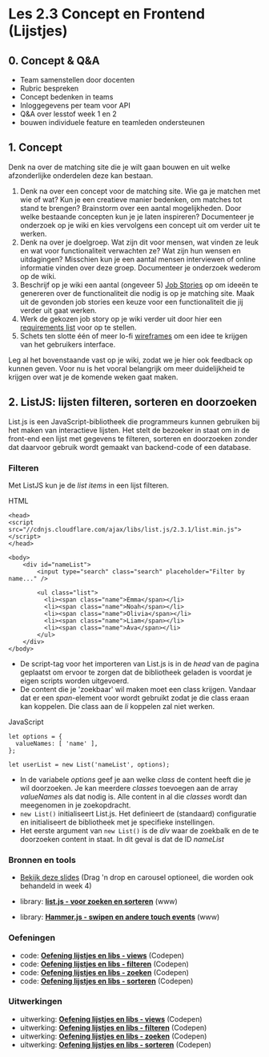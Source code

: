 # Les 2.3 Concept en Frontend (Lijstjes)

## 0. Concept & Q&A

- Team samenstellen door docenten
- Rubric bespreken
- Concept bedenken in teams
- Inloggegevens per team voor API
- Q&A over lesstof week 1 en 2
- bouwen individuele feature en teamleden ondersteunen

## 1. Concept

Denk na over de matching site die je wilt gaan bouwen en uit welke afzonderlijke onderdelen deze kan bestaan.

1. Denk na over een concept voor de matching site. Wie ga je matchen met wie of wat? Kun je een creatieve manier bedenken, om matches tot stand te brengen? Brainstorm over een aantal mogelijkheden. Door welke bestaande concepten kun je je laten inspireren? Documenteer je onderzoek op je wiki en kies vervolgens een concept uit om verder uit te werken.
2. Denk na over je doelgroep. Wat zijn dit voor mensen, wat vinden ze leuk en wat voor functionaliteit verwachten ze? Wat zijn hun wensen en uitdagingen? Misschien kun je een aantal mensen interviewen of online informatie vinden over deze groep. Documenteer je onderzoek wederom op de wiki.
3. Beschrijf op je wiki een aantal (ongeveer 5) [Job Stories](https://jtbd.info/replacing-the-user-story-with-the-job-story-af7cdee10c27) op om ideeën te genereren over de functionaliteit die nodig is op je matching site. Maak uit de gevonden job stories een keuze voor een functionaliteit die jij verder uit gaat werken.
4. Werk de gekozen job story op je wiki verder uit door hier een [requirements list](https://cmdmethods.nl/cards/stepping-stones/requirements-list) voor op te stellen.
5. Schets ten slotte één of meer lo-fi [wireframes](https://cmdmethods.nl/cards/stepping-stones/design-specification) om een idee te krijgen van het gebruikers interface.

Leg al het bovenstaande vast op je wiki, zodat we je hier ook feedback op kunnen geven. Voor nu is het vooral belangrijk om meer duidelijkheid te krijgen over wat je de komende weken gaat maken.

## 2. ListJS: lijsten filteren, sorteren en doorzoeken

List.js is een JavaScript-bibliotheek die programmeurs kunnen gebruiken bij het maken van interactieve lijsten. Het stelt de bezoeker in staat om in de front-end een lijst met gegevens te filteren, sorteren en doorzoeken zonder dat daarvoor gebruik wordt gemaakt van backend-code of een database.

### Filteren

Met ListJS kun je de _list items_ in een lijst filteren.

HTML

```
<head>
<script src="//cdnjs.cloudflare.com/ajax/libs/list.js/2.3.1/list.min.js"></script>
</head>

<body>
    <div id="nameList">
        <input type="search" class="search" placeholder="Filter by name..." />

        <ul class="list">
          <li><span class="name">Emma</span></li>
          <li><span class="name">Noah</span></li>
          <li><span class="name">Olivia</span></li>
          <li><span class="name">Liam</span></li>
          <li><span class="name">Ava</span></li>
        </ul>
    </div>
</body>
```

- De script-tag voor het importeren van List.js is in de _head_ van de pagina geplaatst om ervoor te zorgen dat de bibliotheek geladen is voordat je eigen scripts worden uitgevoerd.
- De content die je 'zoekbaar' wil maken moet een class krijgen. Vandaar dat er een _span_-element voor wordt gebruikt zodat je die class eraan kan koppelen. Die class aan de _li_ koppelen zal niet werken.

JavaScript

```
let options = {
  valueNames: [ 'name' ],
};

let userList = new List('nameList', options);

```

- In de variabele _options_ geef je aan welke _class_ de content heeft die je wil doorzoeken. Je kan meerdere _classes_ toevoegen aan de array _valueNames_ als dat nodig is. Alle content in al die _classes_ wordt dan meegenomen in je zoekopdracht.
- `new List()` initialiseert List.js. Het definieert de (standaard) configuratie en initialiseert de bibliotheek met je specifieke instellingen.
- Het eerste argument van `new List()` is de _div_ waar de zoekbalk en de te doorzoeken content in staat. In dit geval is dat de ID _nameList_

### Bronnen en tools

- [Bekijk deze slides](/bronnen/Frontend/fe-1-lijstjes.pdf) (Drag 'n drop en carousel optioneel, die worden ook behandeld in week 4)

- library: **[list.js - voor zoeken en sorteren](https://listjs.com/)** (www)
- library: **[Hammer.js - swipen en andere touch events](https://hammerjs.github.io/)** (www)

### Oefeningen

- code: **[Oefening lijstjes en libs - views](https://codepen.io/shooft/pen/wvErdwQ)** (Codepen)
- code: [**Oefening lijstjes en libs - filteren**](https://codepen.io/shooft/pen/BaOwRyq) (Codepen)
- code: [**Oefening lijstjes en libs - zoeken**](https://codepen.io/shooft/pen/PodJmzy) (Codepen)
- code: [**Oefening lijstjes en libs - sorteren**](https://codepen.io/shooft/pen/XWPeRjK) (Codepen)

### Uitwerkingen

- uitwerking: **[Oefening lijstjes en libs - views](https://codepen.io/shooft/pen/BaOwRBq)** (Codepen)
- uitwerking: [**Oefening lijstjes en libs - filteren**](https://codepen.io/shooft/pen/bGxoWNO) (Codepen)
- uitwerking: **[Oefening lijstjes en libs - zoeken](https://codepen.io/shooft/pen/BaOwRzv)** (Codepen)
- uitwerking: **[Oefening lijstjes en libs - sorteren](https://codepen.io/shooft/pen/ExewmgN)** (Codepen)

